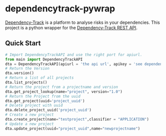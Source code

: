 # dependencytrack-pywrap
[Dependency-Track](https://github.com/DependencyTrack/dependency-track) is a platform to analyse risks in your dependencies.
This project is a python wrapper for the [Dependency-Track REST API](https://docs.dependencytrack.org/integrations/rest-api/). 

## Quick Start

```python
# Import DependencyTrackAPI and use the right port for apiurl. 
from main import DependencyTrackAPI
dta = DependencyTrackAPI(apiurl = 'the api url', apikey = 'see dependency track')
# Return the Version
dta.version()
# Return a list of all projects
dta.list_projects()
# Return the project from a projectname and version
dta.get_project_lookup(name="project", version="1.0")
# Return the Project from the uuid
dta.get_project(uuid='project_uuid')
# Delete project with uuid
dta.delete_project_uuid('project_uuid')
# Create a new project
dta.create_project(name="testproject",classifier = "APPLICATION")
# Update a new project
dta.update_project(uuid="project_uuid",name="newprojectname")
```
